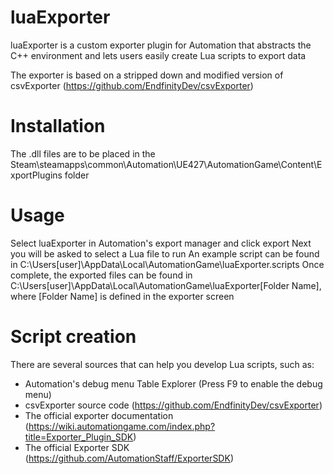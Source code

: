 # luaExporter
luaExporter is a custom exporter plugin for Automation that abstracts the C++ environment and lets users easily create Lua scripts to export data

The exporter is based on a stripped down and modified version of csvExporter (https://github.com/EndfinityDev/csvExporter)

# Installation
The .dll files are to be placed in the Steam\steamapps\common\Automation\UE427\AutomationGame\Content\ExportPlugins folder

# Usage
Select luaExporter in Automation's export manager and click export
Next you will be asked to select a Lua file to run
An example script can be found in C:\Users\[user]\AppData\Local\AutomationGame\luaExporter\.scripts
Once complete, the exported files can be found in C:\Users\[user]\AppData\Local\AutomationGame\luaExporter\[Folder Name], where [Folder Name] is defined in the exporter screen

# Script creation
There are several sources that can help you develop Lua scripts, such as:
- Automation's debug menu Table Explorer (Press F9 to enable the debug menu)
- csvExporter source code (https://github.com/EndfinityDev/csvExporter)
- The official exporter documentation (https://wiki.automationgame.com/index.php?title=Exporter_Plugin_SDK)
- The official Exporter SDK (https://github.com/AutomationStaff/ExporterSDK)
